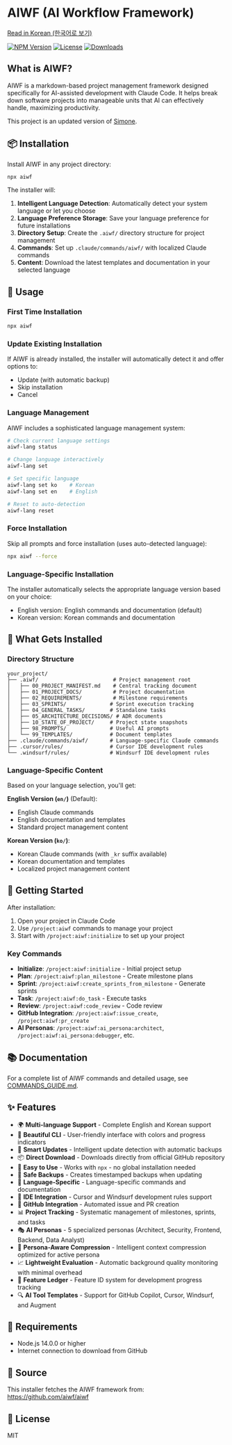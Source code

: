 # AIWF (AI Workflow Framework)

[Read in Korean (한국어로 보기)](README.ko.md)

[![NPM Version](https://img.shields.io/npm/v/aiwf.svg)](https://www.npmjs.com/package/aiwf)
[![License](https://img.shields.io/npm/l/aiwf.svg)](https://github.com/aiwf/aiwf/blob/main/LICENSE)
[![Downloads](https://img.shields.io/npm/dm/aiwf.svg)](https://www.npmjs.com/package/aiwf)

## What is AIWF?

AIWF is a markdown-based project management framework designed specifically for AI-assisted development with Claude Code. It helps break down software projects into manageable units that AI can effectively handle, maximizing productivity.

This project is an updated version of [Simone](https://github.com/Helmi/claude-simone).

## 📦 Installation

Install AIWF in any project directory:

```bash
npx aiwf
```

The installer will:

1. **Intelligent Language Detection**: Automatically detect your system language or let you choose
2. **Language Preference Storage**: Save your language preference for future installations
3. **Directory Setup**: Create the `.aiwf/` directory structure for project management
4. **Commands**: Set up `.claude/commands/aiwf/` with localized Claude commands
5. **Content**: Download the latest templates and documentation in your selected language

## 🚀 Usage

### First Time Installation

```bash
npx aiwf
```

### Update Existing Installation

If AIWF is already installed, the installer will automatically detect it and offer options to:

- Update (with automatic backup)
- Skip installation
- Cancel

### Language Management

AIWF includes a sophisticated language management system:

```bash
# Check current language settings
aiwf-lang status

# Change language interactively
aiwf-lang set

# Set specific language
aiwf-lang set ko    # Korean
aiwf-lang set en    # English

# Reset to auto-detection
aiwf-lang reset
```

### Force Installation

Skip all prompts and force installation (uses auto-detected language):

```bash
npx aiwf --force
```

### Language-Specific Installation

The installer automatically selects the appropriate language version based on your choice:

- English version: English commands and documentation (default)
- Korean version: Korean commands and documentation

## 📁 What Gets Installed

### Directory Structure

```text
your_project/
├── .aiwf/                        # Project management root
│   ├── 00_PROJECT_MANIFEST.md    # Central tracking document
│   ├── 01_PROJECT_DOCS/          # Project documentation
│   ├── 02_REQUIREMENTS/          # Milestone requirements
│   ├── 03_SPRINTS/              # Sprint execution tracking
│   ├── 04_GENERAL_TASKS/        # Standalone tasks
│   ├── 05_ARCHITECTURE_DECISIONS/ # ADR documents
│   ├── 10_STATE_OF_PROJECT/     # Project state snapshots
│   ├── 98_PROMPTS/              # Useful AI prompts
│   └── 99_TEMPLATES/            # Document templates
├── .claude/commands/aiwf/       # Language-specific Claude commands
├── .cursor/rules/               # Cursor IDE development rules
└── .windsurf/rules/             # Windsurf IDE development rules
```

### Language-Specific Content

Based on your language selection, you'll get:

**English Version (`en/`)** (Default):

- English Claude commands
- English documentation and templates
- Standard project management content

**Korean Version (`ko/`)**:

- Korean Claude commands (with `_kr` suffix available)
- Korean documentation and templates
- Localized project management content

## 🎯 Getting Started

After installation:

1. Open your project in Claude Code
2. Use `/project:aiwf` commands to manage your project
3. Start with `/project:aiwf:initialize` to set up your project

### Key Commands

- **Initialize**: `/project:aiwf:initialize` - Initial project setup
- **Plan**: `/project:aiwf:plan_milestone` - Create milestone plans
- **Sprint**: `/project:aiwf:create_sprints_from_milestone` - Generate sprints
- **Task**: `/project:aiwf:do_task` - Execute tasks
- **Review**: `/project:aiwf:code_review` - Code review
- **GitHub Integration**: `/project:aiwf:issue_create`, `/project:aiwf:pr_create`
- **AI Personas**: `/project:aiwf:ai_persona:architect`, `/project:aiwf:ai_persona:debugger`, etc.

## 📚 Documentation

For a complete list of AIWF commands and detailed usage, see [COMMANDS_GUIDE.md](docs/COMMANDS_GUIDE.md).

## ✨ Features

- 🌍 **Multi-language Support** - Complete English and Korean support
- 🎨 **Beautiful CLI** - User-friendly interface with colors and progress indicators
- 🔄 **Smart Updates** - Intelligent update detection with automatic backups
- 📦 **Direct Download** - Downloads directly from official GitHub repository
- 🚀 **Easy to Use** - Works with `npx` - no global installation needed
- 💾 **Safe Backups** - Creates timestamped backups when updating
- 🎯 **Language-Specific** - Language-specific commands and documentation
- 🔧 **IDE Integration** - Cursor and Windsurf development rules support
- 🔗 **GitHub Integration** - Automated issue and PR creation
- 📊 **Project Tracking** - Systematic management of milestones, sprints, and tasks
- 🎭 **AI Personas** - 5 specialized personas (Architect, Security, Frontend, Backend, Data Analyst)
- 🧠 **Persona-Aware Compression** - Intelligent context compression optimized for active persona
- 📈 **Lightweight Evaluation** - Automatic background quality monitoring with minimal overhead
- 🚀 **Feature Ledger** - Feature ID system for development progress tracking
- 🔍 **AI Tool Templates** - Support for GitHub Copilot, Cursor, Windsurf, and Augment

## 🔧 Requirements

- Node.js 14.0.0 or higher
- Internet connection to download from GitHub

## 📖 Source

This installer fetches the AIWF framework from:
<https://github.com/aiwf/aiwf>

## 📝 License

MIT

